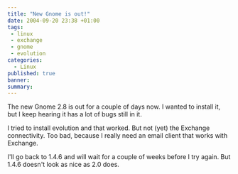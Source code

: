 ```yaml
---
title: "New Gnome is out!"
date: 2004-09-20 23:38 +01:00
tags:
 - linux
 - exchange
 - gnome
 - evolution
categories:
  - Linux
published: true
banner: 
summary:
---
```

The new Gnome 2.8 is out for a couple of days now. I wanted to install it, but I keep hearing it has a lot of bugs still in it.

I tried to install evolution and that worked. But not (yet) the Exchange connectivity. Too bad, because I really need an email client that works with Exchange.

I'll go back to 1.4.6 and will wait for a couple of weeks before I try again. But 1.4.6 doesn't look as nice as 2.0 does.